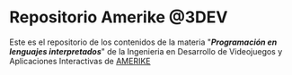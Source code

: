 # Repositorio Amerike @3DEV

Este es el repositorio de los contenidos de la materia "_**Programación en lenguajes interpretados**_" de la Ingenieria en Desarrollo de Videojuegos y Aplicaciones Interactivas de [AMERIKE](https://amerike.edu.mx)
